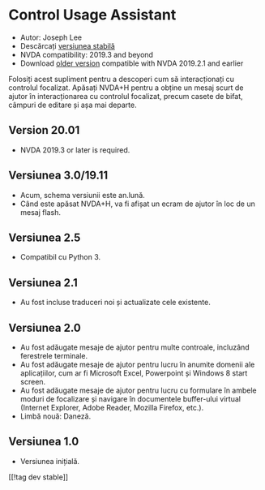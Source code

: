 # Control Usage Assistant #

* Autor: Joseph Lee
* Descărcați [versiunea stabilă][1]
* NVDA compatibility: 2019.3 and beyond
* Download [older version][3] compatible with NVDA 2019.2.1 and earlier

Folosiți acest supliment pentru a descoperi cum să interacționați cu
controlul focalizat.  Apăsați NVDA+H pentru a obține un mesaj scurt de
ajutor în interacționarea cu controlul focalizat, precum casete de bifat,
câmpuri de editare și așa mai departe.

## Version 20.01

* NVDA 2019.3 or later is required.

## Versiunea 3.0/19.11

* Acum, schema versiunii este an.lună.
* Când este apăsat NVDA+H, va fi afișat un ecram de ajutor în loc de un
  mesaj flash.

## Versiunea 2.5

* Compatibil cu Python 3.

## Versiunea 2.1

* Au fost incluse traduceri noi și actualizate cele existente.

## Versiunea 2.0

* Au fost adăugate mesaje de ajutor pentru multe controale, incluzând
  ferestrele terminale.
* Au fost adăugate mesaje de ajutor pentru lucru în anumite domenii ale
  aplicațiilor, cum ar fi Microsoft Excel, Powerpoint și Windows 8 start
  screen.
* Au fost adăugate mesaje de ajutor pentru lucru cu formulare în ambele
  moduri de focalizare și navigare în documentele buffer-ului virtual
  (Internet Explorer, Adobe Reader, Mozilla Firefox, etc.).
* Limbă nouă: Daneză.

## Versiunea 1.0

* Versiunea inițială.

[[!tag dev stable]]

[1]: https://addons.nvda-project.org/files/get.php?file=cua

[2]: https://addons.nvda-project.org/files/get.php?file=cua-dev

[3]: https://addons.nvda-project.org/files/get.php?file=cua-2019
